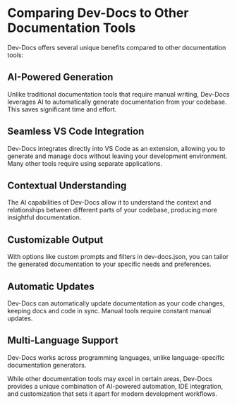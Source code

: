 # Comparing Dev-Docs to Other Documentation Tools

Dev-Docs offers several unique benefits compared to other documentation tools:

## AI-Powered Generation
Unlike traditional documentation tools that require manual writing, Dev-Docs leverages AI to automatically generate documentation from your codebase. This saves significant time and effort.

## Seamless VS Code Integration  
Dev-Docs integrates directly into VS Code as an extension, allowing you to generate and manage docs without leaving your development environment. Many other tools require using separate applications.

## Contextual Understanding
The AI capabilities of Dev-Docs allow it to understand the context and relationships between different parts of your codebase, producing more insightful documentation.

## Customizable Output
With options like custom prompts and filters in dev-docs.json, you can tailor the generated documentation to your specific needs and preferences.

## Automatic Updates
Dev-Docs can automatically update documentation as your code changes, keeping docs and code in sync. Manual tools require constant manual updates.

## Multi-Language Support
Dev-Docs works across programming languages, unlike language-specific documentation generators.

While other documentation tools may excel in certain areas, Dev-Docs provides a unique combination of AI-powered automation, IDE integration, and customization that sets it apart for modern development workflows.